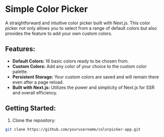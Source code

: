 # Simple Color Picker

A straightforward and intuitive color picker built with Next.js. This color picker not only allows you to select from a range of default colors but also provides the feature to add your own custom colors.

## Features:
- **Default Colors:** 16 basic colors ready to be chosen from.
- **Custom Colors:** Add any color of your choice to the custom color palette. 
- **Persistent Storage:** Your custom colors are saved and will remain there even after a page reload.
- **Built with Next.js:** Utilizes the power and simplicity of Next.js for SSR and overall efficiency.

## Getting Started:

1. Clone the repository:
```bash
git clone https://github.com/yourusername/colorpicker-app.git